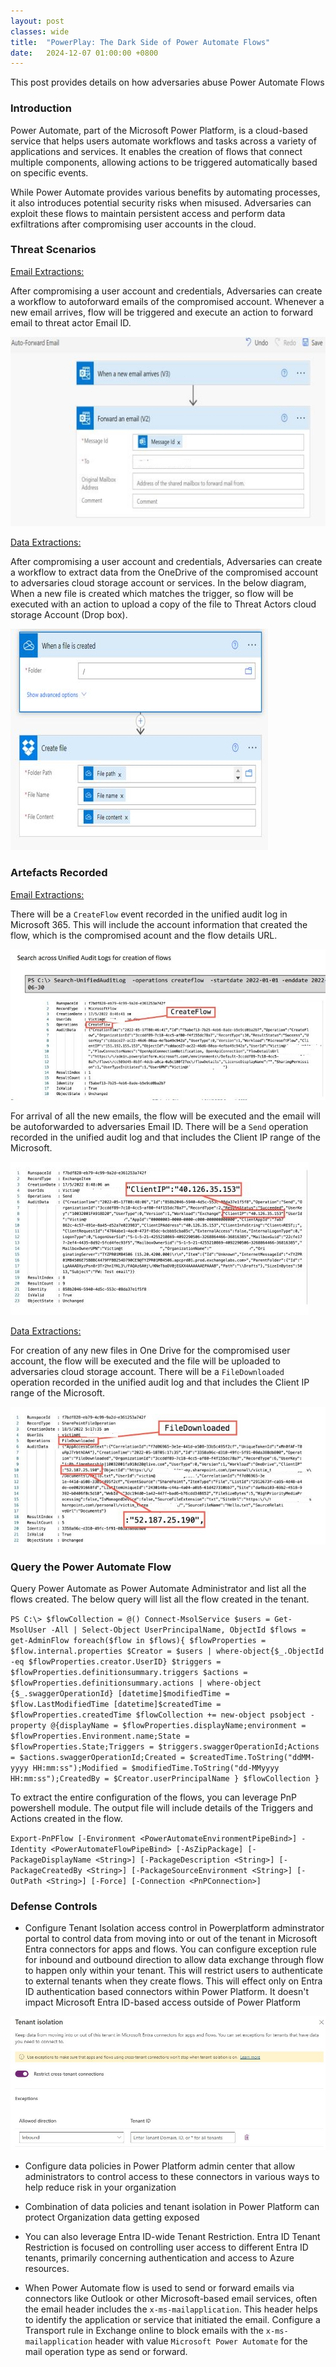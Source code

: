 ```yaml
---
layout: post
classes: wide
title:  "PowerPlay: The Dark Side of Power Automate Flows"
date:   2024-12-07 01:00:00 +0800
--- 
```

This post provides details on how adversaries abuse Power Automate Flows

 
### Introduction
Power Automate, part of the Microsoft Power Platform, is a cloud-based service that helps users automate workflows and tasks across a variety of applications and services. It enables the creation of flows that connect multiple components, allowing actions to be triggered automatically based on specific events.

While Power Automate provides various benefits by automating processes, it also introduces potential security risks when misused. Adversaries can exploit these flows to maintain persistent access and perform data exfiltrations after compromising user accounts in the cloud.


### Threat Scenarios

<u>Email Extractions:</u>

After compromising a user account and credentials, Adversaries can create a workflow to autoforward emails of the compromised account. Whenever a new email arrives, flow will be triggered and execute an action to forward email to threat actor Email ID.

![Autoforward](/image/flows/autoforward1.jpg)


<u>Data Extractions:</u>

After compromising a user account and credentials, Adversaries can create a workflow to extract data from the OneDrive of the compromised account to adversaries cloud storage account or services. In the below diagram, When a new file is created which matches the trigger, so flow will be executed with an action to upload a copy of the file to Threat Actors cloud storage Account (Drop box).

![DataExfil](/image/flows/dataexfil.JPG)


### Artefacts Recorded

<u>Email Extractions:</u>

There will be a `CreateFlow` event recorded in the unified audit log in Microsoft 365. This will include the account information that created the flow, which is the compromised acount and the flow details URL.

![createflow](/image/flows/createflow1.jpg)


For arrival of all the new emails, the flow will be executed and the email will be autoforwarded to adversaries Email ID. There will be a `Send` operation recorded in the unified audit log and that includes the Client IP range of the Microsoft.


![Send](/image/flows/send1.jpg)

<u>Data Extractions:</u>

For creation of any new files in One Drive for the compromised user account, the flow will be executed and the file will be uploaded to adversaries cloud storage account. There will be a `FileDownloaded` operation recorded in the unified audit log and that includes the Client IP range of the Microsoft.


![Download](/image/flows/download1.jpg)

### Query the Power Automate Flow

Query Power Automate as Power Automate Administrator and list all the flows created. The below query will list all the flow created in the tenant.

`PS C:\> $flowCollection = @()
Connect-MsolService
$users = Get-MsolUser -All | Select-Object UserPrincipalName, ObjectId
$flows = get-AdminFlow
foreach($flow in $flows){
$flowProperties = $flow.internal.properties
$Creator = $users | where-object{$_.ObjectId -eq $flowProperties.creator.UserID}
$triggers = $flowProperties.definitionsummary.triggers
$actions = $flowProperties.definitionsummary.actions | where-object {$_.swaggerOperationId}
[datetime]$modifiedTime = $flow.LastModifiedTime
[datetime]$createdTime = $flowProperties.createdTime
$flowCollection += new-object psobject -property @{displayName
= $flowProperties.displayName;environment =
$flowProperties.Environment.name;State = $flowProperties.State;Triggers =
$triggers.swaggerOperationId;Actions = $actions.swaggerOperationId;Created = $createdTime.ToString("ddMM-yyyy HH:mm:ss");Modified = $modifiedTime.ToString("dd-MMyyyy HH:mm:ss");CreatedBy = $Creator.userPrincipalName
}
$flowCollection
}`

To extract the entire configuration of the flows, you can leverage PnP powershell module. The output file will include details of the Triggers and Actions created in the flow.

`Export-PnPFlow [-Environment <PowerAutomateEnvironmentPipeBind>] -Identity <PowerAutomateFlowPipeBind>
 [-AsZipPackage] [-PackageDisplayName <String>] [-PackageDescription <String>] [-PackageCreatedBy <String>]
 [-PackageSourceEnvironment <String>] [-OutPath <String>] [-Force] [-Connection <PnPConnection>]`

### Defense Controls

- Configure Tenant Isolation access control in Powerplatform adminstrator portal to control data from moving into or out of the tenant in Microsoft Entra connectors for apps and flows. 
You can configure exception rule for inbound and outbound direction to allow data exchange through flow to happen only within your tenant. This will restrict users to authenticate to external tenants when they create flows. This will effect only on Entra ID authentication based connectors within Power Platform. It doesn't impact Microsoft Entra ID-based access outside of Power Platform

![TenantIsolation](/image/flows/isolation.JPG)

- Configure data policies in Power Platform admin center that allow administrators to control access to these connectors in various ways to help reduce risk in your organization

- Combination of data policies and tenant isolation in Power Platform can protect Organization data getting exposed 

- You can also leverage Entra ID-wide Tenant Restriction. Entra ID Tenant Restriction is focused on controlling user access to different Entra ID tenants, primarily concerning authentication and access to Azure resources. 

- When Power Automate flow is used to send or forward emails via connectors like Outlook or other Microsoft-based email services, often the email header includes the `x-ms-mailapplication`. This header helps to identify the application or service that initiated the email. Configure a Transport rule in Exchange online to block emails with the `x-ms-mailapplication` header with value `Microsoft Power Automate` for the mail operation type as send or forward.


 

